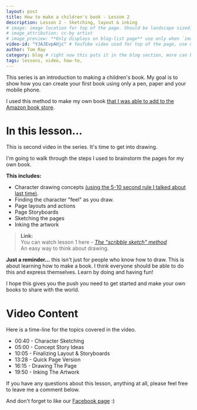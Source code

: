```yaml
---
layout: post
title: How to make a children's book - Lesson 2
description: Lesson 2 - Sketching, layout & inking
# image: image location for top of the page. Should be landscape sized. ex: http://placehold.it/506x285/E8117F/ffffff?text=image
# image_attribution: cc-by artist
# image_preview: **Only displays on blog-list page** use only when `image` and `video-id` images won't work. example: other video source besides YouTube is used.
video-id: "YJAJEvpAUjc" # YouTube video used for top of the page, use url ID only. This embeds responsive video and video thumbnail for preview.
author: Tom Ray
category: blog # right now this puts it in the blog section, more can be created.
tags: lessons, video, how-to,
---
```

This series is an introduction to making a children's book. My goal is to show how you can create your first book using only a pen, paper and your mobile phone.

I used this method to make my own book <a href="http://amzn.to/2nqdQPT" target="_blank">that I was able to add to the Amazon book store</a>.

# In this lesson...

This is second video in the series. It's time to get into drawing.

I'm going to walk through the steps I used to brainstorm the pages for my own book.

**This includes:**

* Character drawing concepts [(using the 5-10 second rule I talked about last time)](/blog/2017/03/19/how-to-make-a-childrens-book-lesson-1/).
* Finding the character "feel" as you draw.
* Page layouts and actions
* Page Storyboards
* Sketching the pages
* Inking the artwork

> **Link:** <br>
You can watch lesson 1 here - [_The "scribble sketch" method_](/blog/2017/03/19/how-to-make-a-childrens-book-lesson-1/) <br>
An easy way to think about drawing.

**Just a reminder...** this isn't just for people who know how to draw. This is about learning how to make a book. I think everyone should be able to do this and express themselves. Learn by doing and having fun!

I hope this gives you the push you need to get started and make your own books to share with the world.

# Video Content

Here is a time-line for the topics covered in the video.

* 00:40 - Character Sketching
* 05:00 - Concept Story Ideas
* 10:05 - Finalizing Layout & Storyboards
* 13:28 - Quick Page Version
* 16:15 - Drawing The Page
* 19:50 - Inking The Artwork

If you have any questions about this lesson, anything at all, please feel free to leave me a comment below.

And don't forget to like our <a href="https://www.facebook.com/drawingstobook/" target="_blank">Facebook page</a> :)
